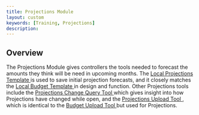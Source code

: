 ```yaml
---
title: Projections Module
layout: custom
keywords: [Training, Projections]
description: 
---
```


## Overview

The Projections Module gives controllers the tools needed to forecast the amounts they think will be need in upcoming months. The [ Local Projections Template ](/bApps/InterjectTraining/Projections/ProjectionTemplate.html) is used to save initial projection forecasts, and it closely matches the [ Local Budget Template ](/bApps/InterjectTraining/Budget/BudgetTemplate.html) in design and function. Other Projections tools include the [ Projections Change Query Tool ](/bApps/InterjectTraining/Projections/ProjectionChangeQuery.html) which gives insight into how Projections have changed while open, and the [ Projections Upload Tool ](/bApps/InterjectTraining/Projections/ProjectionUpload.html), which is identical to the [ Budget Upload Tool ](/bApps/InterjectTraining/Budget/BudgetUpload.html) but used for Projections.
